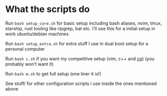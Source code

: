 # What the scripts do
Run `bash setup_core.sh` for basic setup including bash aliases, nvim, tmux, starship, rust tooling like ripgrep, bat etc. I'll use this for a initial setup in work ubuntu/debian machines

Run `bash setup_extra.sh` for extra stuff I use in dual boot setup for a personal computer

Run `bash c.sh` if you want my competitive setup (vim, c++ and [cp](https://github.com/zegabr/cp)) (you probably won't want it)

Run `bash m.sh` to get full setup (one liner it is!)

See stuff/ for other configuration scripts i use inside the ones mentioned above
